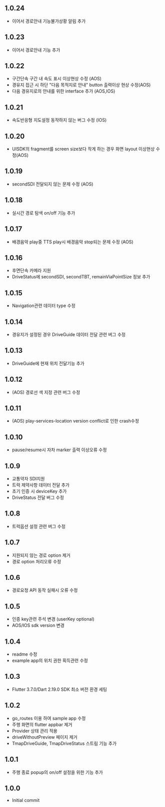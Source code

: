 ## 1.0.24
* 이어서 경로안내 기능불가상황 알림 추가 

## 1.0.23
* 이어서 경로안내 기능 추가

## 1.0.22
* 구간단속 구간 내 속도 표시 이상현상 수정 (AOS)
* 경유지 접근 시 하단 "다음 목적지로 안내" button 출력이상 현상 수정(AOS)
* 다음 경유지로의 안내를 위한 interface 추가 (AOS,IOS)

## 1.0.21
* 속도반응형 지도설정 동작하지 않는 버그 수정 (IOS)

## 1.0.20
* UISDK의 fragment를 screen size보다 작게 하는 경우 화면 layout 이상현상 수정(AOS)

## 1.0.19
* secondSDI 전달되지 않는 문제 수정 (AOS)

## 1.0.18
* 실시간 경로 탐색 on/off 기능 추가

## 1.0.17
* 배경음악 play중 TTS play시 배경음악 stop되는 문제 수정 (AOS)

## 1.0.16
* 후면단속 카메라 지원
* DriveStatus에 secondSDI, secondTBT, remainViaPointSize 정보 추가

## 1.0.15
* Navigation관련 데이터 type 수정

## 1.0.14
* 경유지가 설정된 경우 DriveGuide 데이터 전달 관련 버그 수정

## 1.0.13
* DriveGuide에 현재 위치 전달기능 추가

## 1.0.12
* (AOS) 경로선 색 지정 관련 버그 수정

## 1.0.11
* (AOS) play-services-location version conflict로 인한 crash수정

## 1.0.10
* pause/resume시 자차 marker 출력 이상오류 수정

## 1.0.9
* 교통약자 SDI지원
* 트럭 제약사항 데이터 전달 추가
* 초기 인증 시 deviceKey 추가
* DriveStatus 전달 버그 수정

## 1.0.8
* 트럭옵션 설정 관련 버그 수정

## 1.0.7
* 지원되지 않는 경로 option 제거
* 경로 option 처리오류 수정

## 1.0.6
* 경로요청 API 동작 실패시 오류 수정

## 1.0.5
* 인증 key관련 주석 변경 (userKey optional)
* AOS/IOS sdk version 변경

## 1.0.4
* readme 수정
* example app의 위치 권한 획득관련 수정

## 1.0.3
* Flutter 3.7.0/Dart 2.19.0 SDK 최소 버전 환경 세팅

## 1.0.2
* go_routes 이용 하여 sample app 수정
* 주행 화면의 flutter appbar 제거
* Provider 상태 관리 적용
* driveWithoutPreview 페이지 제거 
* TmapDriveGuide, TmapDriveStatus 스트림 기능 추가

## 1.0.1
* 주행 종료 popup의 on/off 설정을 위한 기능 추가

## 1.0.0
* Initial commit
